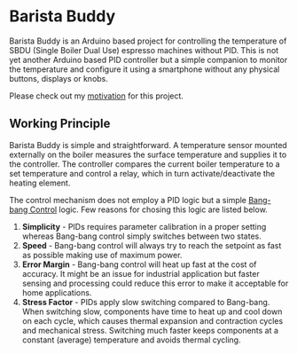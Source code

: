 # Barista Buddy

Barista Buddy is an Arduino based project for controlling the temperature of SBDU (Single Boiler Dual Use) espresso machines without PID. This is not yet another Arduino based PID controller but a simple companion to monitor the temperature and configure it using a smartphone without any physical buttons, displays or knobs.

Please check out my [motivation](doc/motivation.md) for this project.

## Working Principle

Barista Buddy is simple and straightforward. A temperature sensor mounted externally on the boiler measures the surface temperature and supplies it to the controller. The controller compares the current boiler temperature to a set temperature and control a relay, which in turn activate/deactivate the heating element.

The control mechanism does not employ a PID logic but a simple [Bang-bang Control](https://en.wikipedia.org/wiki/Bang%E2%80%93bang_control) logic. Few reasons for chosing this logic are listed below.

1. **Simplicity** - PIDs requires parameter calibration in a proper setting whereas Bang-bang control simply switches between two states.
1. **Speed** - Bang-bang control will always try to reach the setpoint as fast as possible making use of maximum power.
1. **Error Margin** - Bang-bang control will heat up fast at the cost of accuracy. It might be an issue for industrial application but faster sensing and processing could reduce this error to make it acceptable for home applications.
1. **Stress Factor** - PIDs apply slow switching compared to Bang-bang. When switching slow, components have time to heat up and cool down on each cycle, which causes thermal expansion and contraction cycles and mechanical stress. Switching much faster keeps components at a constant (average) temperature and avoids thermal cycling.
